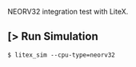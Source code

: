 NEORV32 integration test with LiteX.

[> Run Simulation
-----------------
````
$ litex_sim --cpu-type=neorv32
````
